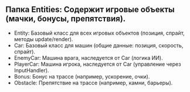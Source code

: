## Папка Entities: Содержит игровые объекты (мачки, бонусы, препятствия).

- Entity: Базовый класс для всех игровых объектов (позиция, спрайт, методы update/render).
- Car: Базовый класс для машин (общие данные: позиция, скорость, спрайт).
- EnemyCar: Машина врага, наследуется от Car (логика ИИ).
- PlayerCar: Машина игрока, наследуется от Car (управление через InputHandler).
- Bonus: Бонус на трассе (например, ускорение, очки).
- Obstacle: Препятствие на трассе (например, камни, барьеры).
